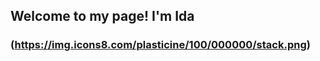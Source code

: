 ## <i class="fa fa-gear fa-spin fa-2x" style="color: firebrick"></i> Welcome to my page! I'm Ida 

### (https://img.icons8.com/plasticine/100/000000/stack.png)


